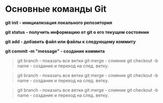 # Основные команды Git
**git init - инициализация локального репозитория**

**git status - получить информацию от git о его текущем состоянии**

**git add - добавить файл или файлы к следующему коммиту**

**git commit -m "message" - создание коммита**





>git branch - показать все ветки 
>git merge - слияние 
>git checkout -b name - создание и переход на след. ветку.

>git branch - показать все ветки 
>git merge - слияние 
>git checkout -b name - создание и переход на след. ветку.

>git branch - показать все ветки 
>git merge - слияние 
>git checkout -b name - создание и переход на след. ветку.


